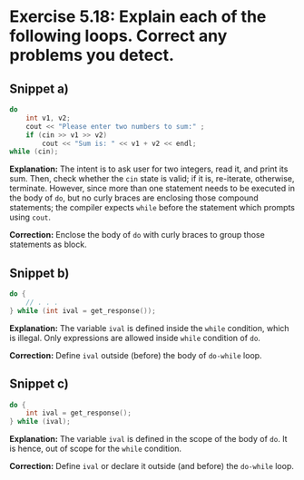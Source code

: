# Exercise 5.18: Explain each of the following loops. Correct any problems you detect.

## Snippet a)

```cpp
do
	int v1, v2;
	cout << "Please enter two numbers to sum:" ;
	if (cin >> v1 >> v2)
		cout << "Sum is: " << v1 + v2 << endl;
while (cin);
```

**Explanation:** The intent is to ask user for two integers, read it, and print its sum. Then, check whether the `cin` state is valid; if it is, re-iterate, otherwise, terminate. However, since more than one statement needs to be executed in the body of `do`, but no curly braces are enclosing those compound statements; the compiler expects `while` before the statement which prompts using `cout`.

**Correction:** Enclose the body of `do` with curly braces to group those statements as block.

## Snippet b)

```cpp
do {
	// . . .
} while (int ival = get_response());
```

**Explanation:** The variable `ival` is defined inside the `while` condition, which is illegal. Only expressions are allowed inside `while` condition of `do`.

**Correction:** Define `ival` outside (before) the body of `do-while` loop.

## Snippet c)

```cpp
do {
	int ival = get_response();
} while (ival);
```

**Explanation:** The variable `ival` is defined in the scope of the body of `do`. It is hence, out of scope for the `while` condition.

**Correction:** Define `ival` or declare it outside (and before) the `do-while` loop.